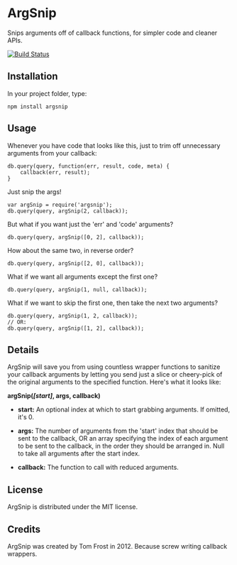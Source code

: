 # ArgSnip
Snips arguments off of callback functions, for simpler code and cleaner APIs.

[![Build Status](https://secure.travis-ci.org/TomFrost/node-argsnip.png?branch=master)](http://travis-ci.org/TomFrost/node-argsnip)

## Installation
In your project folder, type:

	npm install argsnip

## Usage
Whenever you have code that looks like this, just to trim off unnecessary
arguments from your callback:

	db.query(query, function(err, result, code, meta) {
		callback(err, result);
	}

Just snip the args!

	var argSnip = require('argsnip');
	db.query(query, argSnip(2, callback));

But what if you want just the 'err' and 'code' arguments?

	db.query(query, argSnip([0, 2], callback));

How about the same two, in reverse order?

	db.query(query, argSnip([2, 0], callback));

What if we want all arguments except the first one?

	db.query(query, argSnip(1, null, callback));

What if we want to skip the first one, then take the next two arguments?

	db.query(query, argSnip(1, 2, callback));
	// OR:
	db.query(query, argSnip([1, 2], callback));

## Details
ArgSnip will save you from using countless wrapper functions to sanitize your
callback arguments by letting you send just a slice or cheery-pick of the
original arguments to the specified function.  Here's what it looks like:

**argSnip(_[start]_, args, callback)**

- **start:** An optional index at which to start grabbing arguments.  If
omitted, it's 0.

- **args:** The number of arguments from the 'start' index that should be
sent to the callback, OR an array specifying the index of each argument to be
sent to the callback, in the order they should be arranged in.  Null to take
all arguments after the start index.

- **callback:** The function to call with reduced arguments.

## License
ArgSnip is distributed under the MIT license.

## Credits
ArgSnip was created by Tom Frost in 2012.  Because screw writing callback
wrappers.
